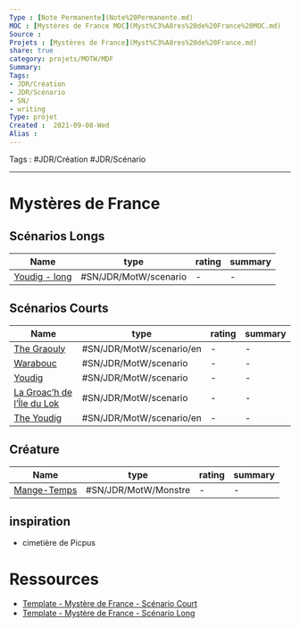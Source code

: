 ```yaml
---
Type : [Note Permanente](Note%20Permanente.md)
MOC : [Mystères de France MOC](Myst%C3%A8res%20de%20France%20MOC.md)
Source :
Projets : [Mystères de France](Myst%C3%A8res%20de%20France.md)
share: true 
category: projets/MOTW/MDF
Summary: 
Tags:
- JDR/Création 
- JDR/Scénario
- SN/
- writing
Type: projet
Created :  2021-09-08-Wed
Alias :
---
```


Tags : #JDR/Création #JDR/Scénario

***
# Mystères de France

## Scénarios Longs
| Name                                                                                            | type                  | rating | summary |
| ----------------------------------------------------------------------------------------------- | --------------------- | ------ | ------- |
| [Youdig - long](./long/Youdig%20-%20long.md) | #SN/JDR/MotW/scenario | \-     | \-      |



## Scénarios Courts
| Name                                                                                                                       | type                     | rating | summary |
| -------------------------------------------------------------------------------------------------------------------------- | ------------------------ | ------ | ------- |
| [The Graouly](The%20Graouly.md)                               | #SN/JDR/MotW/scenario/en | \-     | \-      |
| [Warabouc](./court/Warabouc.md)                                     | #SN/JDR/MotW/scenario    | \-     | \-      |
| [Youdig](./court/Youdig.md)                                         | #SN/JDR/MotW/scenario    | \-     | \-      |
| [La Groac’h de l’Île du Lok](./court/La%20Groac%E2%80%99h%20de%20l%E2%80%99%C3%8Ele%20du%20Lok.md) | #SN/JDR/MotW/scenario    | \-     | \-      |
| [The Youdig](./court/The%20Youdig.md)                                 | #SN/JDR/MotW/scenario/en | \-     | \-      |


## Créature
| Name                                                                                          | type                 | rating | summary |
| --------------------------------------------------------------------------------------------- | -------------------- | ------ | ------- |
| [Mange-Temps](./monstre/Mange-Temps.md) | #SN/JDR/MotW/Monstre | \-     | \-      |



## inspiration 
- cimetière de Picpus

# Ressources
- [Template - Mystère de France - Scénario Court](Template%20-%20Myst%C3%A8re%20de%20France%20-%20Sc%C3%A9nario%20Court.md)
- [Template - Mystère de France - Scénario Long](Template%20-%20Myst%C3%A8re%20de%20France%20-%20Sc%C3%A9nario%20Long.md)

